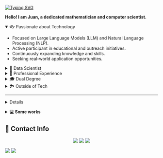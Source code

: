 [![Typing SVG](https://readme-typing-svg.demolab.com?font=Nunito&size=50&duration=4000&pause=500&color=F7DE15&center=true&vCenter=true&width=900&height=80&lines=I'm+a+mathematician;I'm+a+computer+scientist)](https://git.io/typing-svg)

**Hello! I am Juan, a dedicated mathematician and computer scientist.**

<details open> 
<summary>👓 Passionate about Technology</summary>
    <ul>
        <li>Focused on Large Language Models (LLM) and Natural Language Processing (NLP).</li>
        <li>Active participant in educational and outreach initiatives.</li>
        <li>Continuously expanding knowledge and skills.</li>
        <li>Seeking real-world application opportunities.</li>
    </ul>
</details>

<details>  
<summary>🚀 Data Scientist</summary>
    <ul>
        <li>Currently working as a Data Scientist at Ipsos, leading data analysis projects and developing machine learning models for sentiment analysis and topic classification.</li>
        <li>Designing and maintaining interactive applications for data visualization using Shiny and Streamlit.</li>
        <li>Managing and configuring Google Cloud services to handle and process large datasets efficiently.</li>
    </ul>
</details>

<details>  
<summary>💼 Professional Experience</summary>
    <ul>
        <li>Research Assistant at Harvard Business School (HBS), collaborating on economic research projects and developing mathematical models related to corporate strategy and organizational economics.</li>
        <li>Data Scientist at Ipsos, leading data analysis projects, developing machine learning models, and designing interactive applications for data visualization.</li>
        <li>Private Tutor for university-level courses in mathematics, physics, and statistics, providing personalized instruction and support to help students succeed academically.</li>
    </ul>
</details>

<details>
<summary>🎓 Dual Degree</summary>
    <ul>
        <li>BSc in Mathematics, Universidad Nacional de Colombia.</li>
        <li>BSc in Computer Science, Universidad Nacional de Colombia.</li>
    </ul>
</details>

<details>
<summary>🏞️ Outside of Tech</summary>
    <ul>
        <li>Enjoy hiking and exploring nature.</li>
        <li>Passionate about playing the guitar.</li>
        <li>Participate in ultimate frisbee.</li>
        <li>Engage in calisthenics and other physical activities.</li>
    </ul>
</details>

___

<!-- Tech Stack -->  
<details>
## 🛠️ Tech Stack
<p align="center">

| **Category** | **Technologies** |
| - | - |
| **Programming Languages** | ![Python](https://img.shields.io/badge/Python-FFD43B?style=for-the-badge&logo=python&logoColor=blue) ![JavaScript](https://img.shields.io/badge/javascript-%23323330.svg?style=for-the-badge&logo=javascript&logoColor=%23F7DF1E) ![C++](https://img.shields.io/badge/c++-%2300599C.svg?style=for-the-badge&logo=c%2B%2B&logoColor=white) ![R](https://img.shields.io/badge/r-%23276DC3.svg?style=for-the-badge&logo=r&logoColor=white) ![SQL](https://img.shields.io/badge/sql-%2307405e.svg?style=for-the-badge&logo=postgresql&logoColor=white) |
| **Frameworks and Libraries** | ![NumPy](https://img.shields.io/badge/numpy-%23013243.svg?style=for-the-badge&logo=numpy&logoColor=white) ![Pandas](https://img.shields.io/badge/pandas-%23150458.svg?style=for-the-badge&logo=pandas&logoColor=white) ![SciPy](https://img.shields.io/badge/SciPy-%230C55A5.svg?style=for-the-badge&logo=scipy&logoColor=%white) ![p5js](https://img.shields.io/badge/p5.js-ED225D?style=for-the-badge&logo=p5.js&logoColor=FFFFFF) ![Flask](https://img.shields.io/badge/flask-%23000.svg?style=for-the-badge&logo=flask&logoColor=white) |
| **ML & AI** | ![scikit-learn](https://img.shields.io/badge/scikit--learn-%23F7931E.svg?style=for-the-badge&logo=scikit-learn&logoColor=white) ![TensorFlow](https://img.shields.io/badge/TensorFlow-%23FF6F00.svg?style=for-the-badge&logo=TensorFlow&logoColor=white) ![PyTorch](https://img.shields.io/badge/pytorch-%23EE4C2C.svg?style=for-the-badge&logo=pytorch&logoColor=white) |
| **Visualization Tools** | ![Plotly](https://img.shields.io/badge/Plotly-%233F4F75.svg?style=for-the-badge&logo=plotly&logoColor=white) ![Tableau](https://img.shields.io/badge/Tableau-E97627?style=for-the-badge&logo=Tableau&logoColor=white) ![PowerBI](https://img.shields.io/badge/PowerBI-F2C811?style=for-the-badge&logo=Power%20BI&logoColor=black) |
| **Operating Systems** | ![Windows](https://img.shields.io/badge/Windows-0078D6?style=for-the-badge&logo=windows&logoColor=white) ![Linux](https://img.shields.io/badge/Linux-FCC624?style=for-the-badge&logo=linux&logoColor=black) ![Kali](https://img.shields.io/badge/Kali-268BEE?style=for-the-badge&logo=kalilinux&logoColor=white) |
| **Cloud Services** | ![GCP](https://img.shields.io/badge/Google%20Cloud-4285F4?style=for-the-badge&logo=google-cloud&logoColor=white) ![AWS](https://img.shields.io/badge/Amazon%20AWS-232F3E?style=for-the-badge&logo=amazon-aws&logoColor=white) |
| **Miscellaneous** | ![LaTeX](https://img.shields.io/badge/latex-%23008080.svg?style=for-the-badge&logo=latex&logoColor=white) ![Git](https://img.shields.io/badge/git-%23F05033.svg?style=for-the-badge&logo=git&logoColor=white) ![MySQL](https://img.shields.io/badge/mysql-%2300f.svg?style=for-the-badge&logo=mysql&logoColor=white) |

</details>
</p>

<details>
<summary><b>💻 Some works</b></summary>

### 💻 Some works in tech

| **Project** | **Description** |
| - | - |
| [TextInsight](https://textinsight-ipsos.streamlit.app/) | An interactive text analysis tool built with Streamlit. |
| [MadameX](https://juanlara18.github.io/MadameX/) | A web-based game developed using JavaScript. |
| [BrickBreaker](https://juanlara18.github.io/BrickBreaker/) | A classic brick breaker game implemented in JavaScript. |
| [Tetris](https://juanlara18.github.io/Tetris/) | A web version of the popular Tetris game created using JavaScript. |
| [Atlantida](https://juanlara18.github.io/Atlantida-Web-Page/index.html) | A website for the Atlantida project. |

### 📊 Some works in Maths
<ul>
    <li><a href="https://github.com/JuanLara18/Project1">Project Title 1</a> - Brief description of the project.</li>
    <li><a href="https://github.com/JuanLara18/Project2">Project Title 2</a> - Brief description of the project.</li>
    <li><a href="https://github.com/JuanLara18/Project3">Project Title 3</a> - Brief description of the project.</li>
    <li>For more detailed information, please see my <a href="link_to_pdf">Mathematics Projects PDF</a>.</li>
</ul>

### 💼 Some works in Economy
<ul>
    <li><a href="https://github.com/JuanLara18/Project1">Project Title 1</a> - Brief description of the project.</li>
    <li><a href="https://github.com/JuanLara18/Project2">Project Title 2</a> - Brief description of the project.</li>
    <li><a href="https://github.com/JuanLara18/Project3">Project Title 3</a> - Brief description of the project.</li>
    <li>For more detailed information, please see my <a href="link_to_pdf">Mathematics Projects PDF</a>.</li>
</ul>

</details>

<!-- Contact -->
## 💬 Contact Info

<p align="center">
<a href="https://www.linkedin.com/in/juandavidlara/"><img src="https://img.shields.io/badge/linkedin-%230077B5.svg?style=for-the-badge&logo=linkedin&logoColor=white" /></a>
<a href="https://www.instagram.com/juanlara.io/?hl=es-la"><img src="https://img.shields.io/badge/Instagram-%23E4405F.svg?style=for-the-badge&logo=Instagram&logoColor=white" /></a>
<a href="https://www.youtube.com/channel/UCk8OV8eN6lbwoJDCdKc42ew"><img src="https://img.shields.io/badge/YouTube-%23FF0000.svg?style=for-the-badge&logo=YouTube&logoColor=white" /></a>
</p>

![](https://komarev.com/ghpvc/?username=JuanLara18) ![](https://img.shields.io/github/followers/JuanLara18.svg?style=social&label=Follow)
